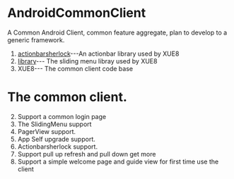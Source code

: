 AndroidCommonClient
===================

A Common Android Client, common feature aggregate, plan to develop to a generic framework.

1. <a href="http://actionbarsherlock.com/usage.html">actionbarsherlock</a>---An actionbar library used by XUE8
2. <a href="https://github.com/jfeinstein10/SlidingMenu">library</a>--- The sliding menu libray used by XUE8
3. XUE8--- The common client code base

The common client.
===============================================================================================
2. Support a common login page
3. The SlidingMenu support
4. PagerView support.
5. App Self upgrade support.
6. Actionbarsherlock support.
7. Support pull up refresh and pull down get more
8. Support a simple welcome page and guide view for first time use the client

